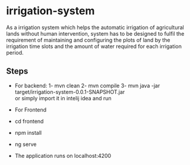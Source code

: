 # irrigation-system
As a irrigation system which helps the automatic irrigation of agricultural lands without human intervention, system has to
be designed to fulfil the requirement of maintaining and configuring the plots of land by the irrigation time slots and the
amount of water required for each irrigation period.

## Steps
- For backend: 
1- mvn clean
2- mvn compile
3- mvn java -jar target/irrigation-system-0.0.1-SNAPSHOT.jar  
or simply import it in intelij idea and run

 - For Frontend 
 -  cd frontend
 -  npm install
 -  ng serve
 -  The application runs on localhost:4200
